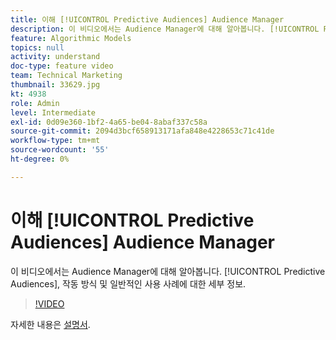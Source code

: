 ```yaml
---
title: 이해 [!UICONTROL Predictive Audiences] Audience Manager
description: 이 비디오에서는 Audience Manager에 대해 알아봅니다. [!UICONTROL Predictive Audiences], 작동 방식 및 일반적인 사용 사례에 대한 세부 정보.
feature: Algorithmic Models
topics: null
activity: understand
doc-type: feature video
team: Technical Marketing
thumbnail: 33629.jpg
kt: 4938
role: Admin
level: Intermediate
exl-id: 0d09e360-1bf2-4a65-be04-8abaf337c58a
source-git-commit: 2094d3bcf658913171afa848e4228653c71c41de
workflow-type: tm+mt
source-wordcount: '55'
ht-degree: 0%

---
```


# 이해 [!UICONTROL Predictive Audiences] Audience Manager

이 비디오에서는 Audience Manager에 대해 알아봅니다. [!UICONTROL Predictive Audiences], 작동 방식 및 일반적인 사용 사례에 대한 세부 정보.

>[!VIDEO](https://video.tv.adobe.com/v/33629/?quality=12)

자세한 내용은 [설명서](https://experienceleague.adobe.com/docs/audience-manager/user-guide/features/algorithmic-models/predictive-audiences/predictive-audiences.html).
